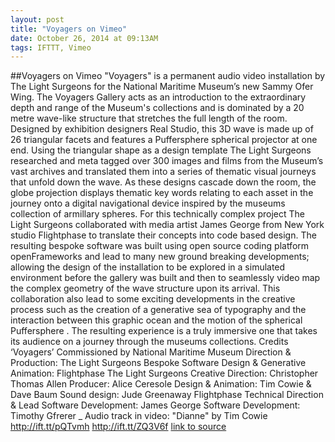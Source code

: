 ```yaml
---
layout: post
title: "Voyagers on Vimeo"
date: October 26, 2014 at 09:13AM
tags: IFTTT, Vimeo
---
```

##Voyagers on Vimeo
"Voyagers" is a permanent audio video installation by The Light Surgeons for the National Maritime Museum’s new Sammy Ofer Wing. The Voyagers Gallery acts as an introduction to the extraordinary depth and range of the Museum's collections and is dominated by a 20 metre wave-like structure that stretches the full length of the room. Designed by exhibition designers Real Studio, this 3D wave is made up of 26 triangular facets and features a Puffersphere spherical projector at one end. Using the triangular shape as a design template The Light Surgeons researched and meta tagged over 300 images and films from the Museum’s vast archives and translated them into a series of thematic visual journeys that unfold down the wave. As these designs cascade down the room, the globe projection displays thematic key words relating to each asset in the journey onto a digital navigational device inspired by the museums collection of armillary spheres. For this technically complex project The Light Surgeons collaborated with media artist James George from New York studio Flightphase to translate their concepts into code based design. The resulting bespoke software was built using open source coding platform openFrameworks and lead to many new ground breaking developments; allowing the design of the installation to be explored in a simulated environment before the gallery was built and then to seamlessly video map the complex geometry of the wave structure upon its arrival. This collaboration also lead to some exciting developments in the creative process such as the creation of a generative sea of typography and the interaction between this graphic ocean and the motion of the spherical Puffersphere . The resulting experience is a truly immersive one that takes its audience on a journey through the museums collections. Credits ‘Voyagers’ Commissioned by National Maritime Museum Direction & Production: The Light Surgeons Bespoke Software Design & Generative Animation: Flightphase The Light Surgeons Creative Direction: Christopher Thomas Allen Producer: Alice Ceresole Design & Animation: Tim Cowie & Dave Baum Sound design: Jude Greenaway Flightphase Technical Direction & Lead Software Development: James George Software Development: Timothy Gfrerer _ Audio track in video: "Dianne" by Tim Cowie http://ift.tt/pQTvmh http://ift.tt/ZQ3V6f
[link to source](http://ift.tt/nGlX6D) 
